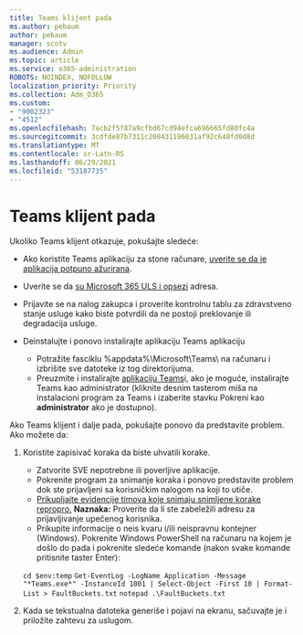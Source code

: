 ```yaml
---
title: Teams klijent pada
ms.author: pebaum
author: pebaum
manager: scotv
ms.audience: Admin
ms.topic: article
ms.service: o365-administration
ROBOTS: NOINDEX, NOFOLLOW
localization_priority: Priority
ms.collection: Adm_O365
ms.custom:
- "9002323"
- "4512"
ms.openlocfilehash: 7acb2f5f87a9cfbd67cd94efca696665fd80fc4a
ms.sourcegitcommit: 3cdfde87b7311c200431196031af92c640fd0d8d
ms.translationtype: MT
ms.contentlocale: sr-Latn-RS
ms.lasthandoff: 06/29/2021
ms.locfileid: "53187735"
---
```

# <a name="teams-client-crashing"></a>Teams klijent pada

Ukoliko Teams klijent otkazuje, pokušajte sledeće:

- Ako koristite Teams aplikaciju za stone računare, [ uverite se da je aplikacija potpuno ažurirana](https://support.office.com/article/Update-Microsoft-Teams-535a8e4b-45f0-4f6c-8b3d-91bca7a51db1).

- Uverite se da [su Microsoft 365 ULS i opsezi](/microsoftteams/connectivity-issues) adresa.

- Prijavite se na nalog zakupca [](/office365/enterprise/view-service-health) i proverite kontrolnu tablu za zdravstveno stanje usluge kako biste potvrdili da ne postoji preklovanje ili degradacija usluge.

- Deinstalujte i ponovo instalirajte aplikaciju Teams aplikaciju
    - Potražite fasciklu %appdata%\Microsoft\Teams\ na računaru i izbrišite sve datoteke iz tog direktorijuma.
    - Preuzmite i instalirajte [aplikaciju Teams](https://www.microsoft.com/microsoft-teams/download-app)i, ako je moguće, instalirajte Teams kao administrator (kliknite desnim tasterom miša na instalacioni program za Teams i izaberite stavku Pokreni kao **administrator** ako je dostupno).

Ako Teams klijent i dalje pada, pokušajte ponovo da predstavite problem. Ako možete da:

1. Koristite zapisivač koraka da biste uhvatili korake.
    - Zatvorite SVE nepotrebne ili poverljive aplikacije.
    - Pokrenite program za snimanje koraka i ponovo predstavite problem dok ste prijavljeni sa korisničkim nalogom na koji to utiče.
    - [Prikupljajte evidencije timova koje snimaju snimljene korake repropro.](/microsoftteams/log-files) **Naznaka:** Proverite da li ste zabeležili adresu za prijavljivanje upečenog korisnika.
    - Prikupite informacije o neis kvaru i/ili neispravnu kontejner (Windows). Pokrenite Windows PowerShell na računaru na kojem je došlo do pada i pokrenite sledeće komande (nakon svake komande pritisnite taster Enter):

    `cd $env:temp` `Get-EventLog -LogName Application -Message "*Teams.exe*" -InstanceId 1001 | Select-Object -First 10 | Format-List > FaultBuckets.txt`
    `notepad .\FaultBuckets.txt`
    
2. Kada se tekstualna datoteka generiše i pojavi na ekranu, sačuvajte je i priložite zahtevu za uslugom. 

